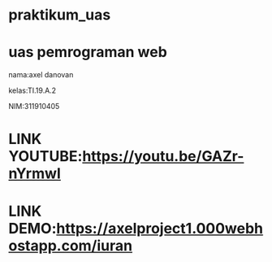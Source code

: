 # praktikum_uas

# uas pemrograman web 


nama:axel danovan

kelas:TI.19.A.2

NIM:311910405

# LINK YOUTUBE:https://youtu.be/GAZr-nYrmwI

# LINK DEMO:https://axelproject1.000webhostapp.com/iuran
